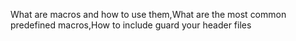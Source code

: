 What are macros and how to use them,What are the most common predefined macros,How to include guard your header files
